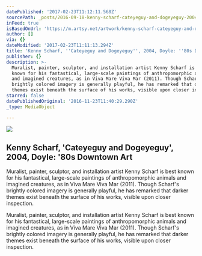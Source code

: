 ```yaml
---
datePublished: '2017-02-23T11:12:11.568Z'
sourcePath: _posts/2016-09-18-kenny-scharf-cateyeguy-and-dogeyeguy-2004-doyle-80s-d.md
inFeed: true
isBasedOnUrl: 'https://m.artsy.net/artwork/kenny-scharf-cateyeguy-and-dogeyeguy'
author: []
via: {}
dateModified: '2017-02-23T11:11:13.294Z'
title: 'Kenny Scharf, ''Cateyeguy and Dogeyeguy'', 2004, Doyle: ''80s Downtown Art'
publisher: {}
description: >-
  Muralist, painter, sculptor, and installation artist Kenny Scharf is best
  known for his fantastical, large-scale paintings of anthropomorphic animals
  and imagined creatures, as in Viva Mare Viva Mar (2011). Though Scharf's
  brightly colored imagery is generally playful, he has remarked that darker
  themes exist beneath the surface of his works, visible upon closer inspection.
starred: false
datePublishedOriginal: '2016-11-23T11:40:29.290Z'
_type: MediaObject

---
```

<article style=""><img src="https://imgflo.herokuapp.com/graph/2b2431f8e7ba7b0/ad73004cd7d3c002d0fa23c0196e7fb2/noop.jpg?input=https%3A%2F%2Fd32dm0rphc51dk.cloudfront.net%2FZ4IWXmsl1mKa42ghDtUPLw%2Fnormalized.jpg" /><h1>Kenny Scharf, 'Cateyeguy and Dogeyeguy', 2004, Doyle: '80s Downtown Art</h1><p>Muralist, painter, sculptor, and installation artist Kenny Scharf is best known for his fantastical, large-scale paintings of anthropomorphic animals and imagined creatures, as in Viva Mare Viva Mar (2011). Though Scharf's brightly colored imagery is generally playful, he has remarked that darker themes exist beneath the surface of his works, visible upon closer inspection.</p></article>

Muralist, painter, sculptor, and installation artist Kenny Scharf is best known for his fantastical, large-scale paintings of anthropomorphic animals and imagined creatures, as in Viva Mare Viva Mar (2011). Though Scharf's brightly colored imagery is generally playful, he has remarked that darker themes exist beneath the surface of his works, visible upon closer inspection.